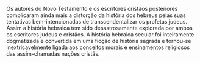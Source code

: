 ﻿Os autores do Novo Testamento e os escritores cristãos posteriores complicaram ainda mais a distorção da história dos hebreus pelas suas tentativas bem-intencionadas de transcendentalizar os profetas judeus. Assim a história hebraica tem sido desastrosamente explorada por ambos os escritores judeus e cristãos. A história hebraica secular foi inteiramente dogmatizada e convertida em uma ficção de história sagrada e tornou-se inextricavelmente ligada aos conceitos morais e ensinamentos religiosos das assim-chamadas nações cristãs.